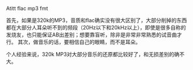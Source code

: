 Atitt flac mp3 fmt  


首先，如果是320k的MP3，音质和flac确实没有很大区别了，大部分削掉的东西都在大部分人耳朵听不到的频段（20Hz以下和20kHz以上），即使是很多自称的发烧友，也只能保证AB出差别；想要靠盲听，除非是非常非常熟悉的试音曲才行。 其次，做音乐的话，要相信自己的眼睛，而不是耳朵。

个人经验来说，320k MP3对大部分音乐的还原都比较好了，和无损差别的确不大。
